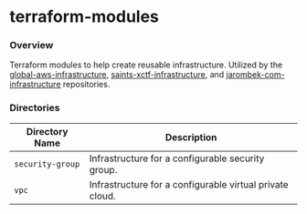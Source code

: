 # terraform-modules

### Overview

Terraform modules to help create reusable infrastructure.  Utilized by the
[global-aws-infrastructure](https://github.com/AJarombek/global-aws-infrastructure),
[saints-xctf-infrastructure](https://github.com/AJarombek/saints-xctf-infrastructure), and 
[jarombek-com-infrastructure](https://github.com/AJarombek/jarombek-com-infrastructure) repositories.

### Directories

| Directory Name    | Description                                                                 |
|-------------------|-----------------------------------------------------------------------------|
| `security-group`  | Infrastructure for a configurable security group.                           |
| `vpc`             | Infrastructure for a configurable virtual private cloud.                    |